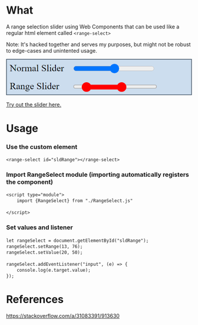 
# What

A range selection slider using Web Components that can be used like a regular html element called ```<range-select>```

Note: It's hacked together and serves my purposes, but might not be robust to edge-cases and unintented usage.


<p align="center">
	<img src="./screenshot.png">
</p>

[Try out the slider here.](https://potree.org/permanent/RangeSelect/)

# Usage

### Use the custom <range-select> element 

	<range-select id="sldRange"></range-select>


### Import RangeSelect module (importing automatically registers the component)

	<script type="module">
		import {RangeSelect} from "./RangeSelect.js"

	</script>


### Set values and listener

	let rangeSelect = document.getElementById("sldRange");
	rangeSelect.setRange(13, 76);
	rangeSelect.setValue(20, 50);

	rangeSelect.addEventListener("input", (e) => {
		console.log(e.target.value);
	});

# References

https://stackoverflow.com/a/31083391/913630